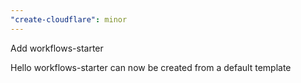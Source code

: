 ```yaml
---
"create-cloudflare": minor
---
```


Add workflows-starter

Hello workflows-starter can now be created from a default template
